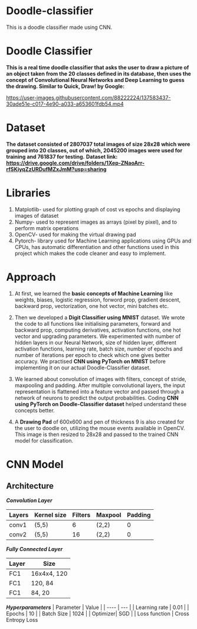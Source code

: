 # Doodle-classifier
This is a doodle classifier made using CNN.


<h1> Doodle Classifier </h1>

**This is a real time doodle classifier that asks the user to draw a picture of an object taken from the 20 classes defined in its database, then uses the concept of Convolutional Neural Networks and Deep Learning to guess the drawing. Similar to Quick, Draw! by Google:**

https://user-images.githubusercontent.com/88222224/137583437-30ade51e-c017-4e90-a033-a653601fdb54.mp4

<h1> Dataset </h1>

**The dataset consisted of 2807037 total images of size 28x28 which were grouped into 20 classes, out of which, 2045200 images were used for training and 761837 for testing.**
**Dataset link: https://drive.google.com/drive/folders/1Xep-ZNaoArr-rfSKiyqZzURDufMZxJmM?usp=sharing** 

<h1> Libraries </h1>

1. Matplotlib- used for plotting graph of cost vs epochs and displaying images of dataset
2. Numpy- used to represent images as arrays (pixel by pixel), and to perform matrix operations 
3. OpenCV- used for making the virtual drawing pad
4. Pytorch- library used for Machine Learning applications using GPUs and CPUs, has automatic differentiation and other functions used in this project which makes the code cleaner and easy to implement.


<h1> Approach </h1>

1. At first, we learned the **basic concepts of Machine Learning** like weights, biases, logistic regression, forword prop, gradient descent, backward prop, vectorization, one hot vector, mini batches etc.

2. Then we developed a **Digit Classifier using MNIST** dataset. We wrote the code to all functions like initialising parameters, forward and backward prop, computing derivatives, activation functions, one hot vector and upgrading parameters. We experimented with number of hidden layers in our Neural Network, size of hidden layer, different activation functions, learning rate, batch size, number of epochs and number of iterations per epoch to check which one gives better accuracy.
We practised **CNN using PyTorch on MNIST** before implementing it on our actual Doodle-Classifier dataset.

3. We learned about convolution of images with filters, concept of stride, maxpooling and padding. After multiple convolutional layers, the input representation is flattened into a feature vector and passed through a network of neurons to predict the output probabilities. Coding **CNN using PyTorch on Doodle-Classifier dataset** helped understand these concepts better.

4. A **Drawing Pad** of 600x600 and pen of thickness 9 is also created for the user to doodle on, utilizing the mouse events available in OpenCV. This image is then resized to 28x28 and passed to the trained CNN model for classification.

# **CNN Model**
## **Architecture**

***Convolution Layer***

| Layers   | Kernel size | Filters | Maxpool | Padding|
| -------- | --------    | ------- | ------- | ------ |
| conv1    | (5,5) | 6 | (2,2)   | 0      |
| conv2    | (5,5)       | 16       | (2,2)   | 0      |


***Fully Connected Layer***

| Layer | Size |
| -------- | -------- | 
| FC1    | 16x4x4, 120 | 
| FC1    | 120, 84| 
| FC1    | 84, 20     | 

***Hyperparameters***
| Parameter | Value |
| ---- | --- |
| Learning rate | 0.01 |
| Epochs | 10 |
|  Batch Size | 1024 | 
| Optimizer| SGD |
| Loss function | Cross Entropy Loss

